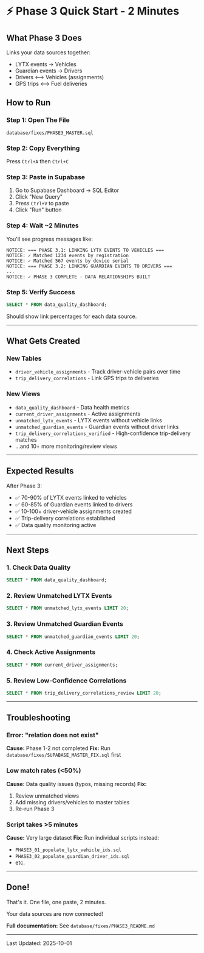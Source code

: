 # ⚡ Phase 3 Quick Start - 2 Minutes

## What Phase 3 Does
Links your data sources together:
- LYTX events → Vehicles
- Guardian events → Drivers
- Drivers ⟷ Vehicles (assignments)
- GPS trips ⟷ Fuel deliveries

## How to Run

### Step 1: Open The File
```
database/fixes/PHASE3_MASTER.sql
```

### Step 2: Copy Everything
Press `Ctrl+A` then `Ctrl+C`

### Step 3: Paste in Supabase
1. Go to Supabase Dashboard → SQL Editor
2. Click "New Query"
3. Press `Ctrl+V` to paste
4. Click "Run" button

### Step 4: Wait ~2 Minutes
You'll see progress messages like:
```
NOTICE: === PHASE 3.1: LINKING LYTX EVENTS TO VEHICLES ===
NOTICE: ✓ Matched 1234 events by registration
NOTICE: ✓ Matched 567 events by device serial
NOTICE: === PHASE 3.2: LINKING GUARDIAN EVENTS TO DRIVERS ===
...
NOTICE: ✓ PHASE 3 COMPLETE - DATA RELATIONSHIPS BUILT
```

### Step 5: Verify Success
```sql
SELECT * FROM data_quality_dashboard;
```

Should show link percentages for each data source.

---

## What Gets Created

### New Tables
- `driver_vehicle_assignments` - Track driver-vehicle pairs over time
- `trip_delivery_correlations` - Link GPS trips to deliveries

### New Views
- `data_quality_dashboard` - Data health metrics
- `current_driver_assignments` - Active assignments
- `unmatched_lytx_events` - LYTX events without vehicle links
- `unmatched_guardian_events` - Guardian events without driver links
- `trip_delivery_correlations_verified` - High-confidence trip-delivery matches
- ...and 10+ more monitoring/review views

---

## Expected Results

After Phase 3:
- ✅ 70-90% of LYTX events linked to vehicles
- ✅ 60-85% of Guardian events linked to drivers
- ✅ 10-100+ driver-vehicle assignments created
- ✅ Trip-delivery correlations established
- ✅ Data quality monitoring active

---

## Next Steps

### 1. Check Data Quality
```sql
SELECT * FROM data_quality_dashboard;
```

### 2. Review Unmatched LYTX Events
```sql
SELECT * FROM unmatched_lytx_events LIMIT 20;
```

### 3. Review Unmatched Guardian Events
```sql
SELECT * FROM unmatched_guardian_events LIMIT 20;
```

### 4. Check Active Assignments
```sql
SELECT * FROM current_driver_assignments;
```

### 5. Review Low-Confidence Correlations
```sql
SELECT * FROM trip_delivery_correlations_review LIMIT 20;
```

---

## Troubleshooting

### Error: "relation does not exist"
**Cause:** Phase 1-2 not completed
**Fix:** Run `database/fixes/SUPABASE_MASTER_FIX.sql` first

### Low match rates (<50%)
**Cause:** Data quality issues (typos, missing records)
**Fix:**
1. Review unmatched views
2. Add missing drivers/vehicles to master tables
3. Re-run Phase 3

### Script takes >5 minutes
**Cause:** Very large dataset
**Fix:** Run individual scripts instead:
- `PHASE3_01_populate_lytx_vehicle_ids.sql`
- `PHASE3_02_populate_guardian_driver_ids.sql`
- etc.

---

## Done!

That's it. One file, one paste, 2 minutes.

Your data sources are now connected!

**Full documentation:** See `database/fixes/PHASE3_README.md`

---

Last Updated: 2025-10-01
